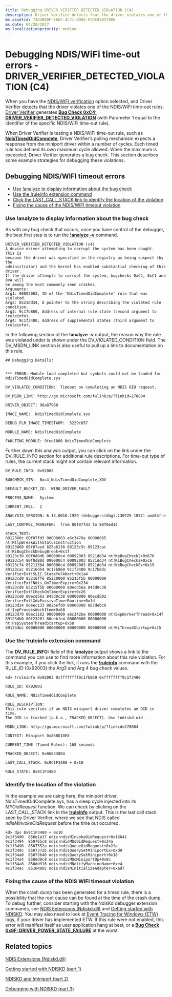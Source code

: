 ```yaml
---
title: Debugging DRIVER_VERIFIER_DETECTED_VIOLATION (C4)
description: Driver Verifier detects that the driver violates one of the NDIS/WiFi time-out rule.
ms.assetid: 73D4B6DF-E667-4C71-B985-FCDC05837908
ms.date: 04/20/2017
ms.localizationpriority: medium
---
```


# Debugging NDIS/WiFi time-out errors - DRIVER\_VERIFIER\_DETECTED\_VIOLATION (C4)


When you have the [NDIS/WIFI verification](ndis-wifi-verification.md) option selected, and Driver Verifier detects that the driver violates one of the NDIS/WiFi time-out rules, [Driver Verifier](driver-verifier.md) generates [**Bug Check 0xC4: DRIVER\_VERIFIER\_DETECTED\_VIOLATION**](https://msdn.microsoft.com/library/windows/hardware/ff560187) (with Parameter 1 equal to the identifier of the specific NDIS/WiFi time-out rule).

When Driver Verifier is testing a NDIS/WIFI time-out rule, such as [**NdisTimedOidComplete**](https://msdn.microsoft.com/library/windows/hardware/dn305120), Driver Verifier’s polling mechanism expects a response from the miniport driver within a number of cycles. Each timed rule has defined its own maximum cycle allowed. When the maximum is exceeded, Driver Verifier generates a bug check. This section describes some example strategies for debugging these violations.

## Debugging NDIS/WIFI timeout errors


-   [Use !analyze to display information about the bug check](#use-analyze-to-display-information-about-the-bug-check)
-   [Use the !ruleinfo extension command](#use-the-ruleinfo-extension-command)
-   [Click the LAST\_CALL\_STACK link to identify the location of the violation](#identify-the-location-of-the-violation)
-   [Fixing the cause of the NDIS/WIFI timeout violation](#fixing-the-cause-of-the-ndis-wifi-timeout-violation)

### Use !analyze to display information about the bug check

As with any bug check that occurs, once you have control of the debugger, the best first step is to run the [**!analyze -v**](https://msdn.microsoft.com/library/windows/hardware/ff562112) command.

```
DRIVER_VERIFIER_DETECTED_VIOLATION (c4)
A device driver attempting to corrupt the system has been caught.  This is
because the driver was specified in the registry as being suspect (by the
administrator) and the kernel has enabled substantial checking of this driver.
If the driver attempts to corrupt the system, bugchecks 0xC4, 0xC1 and 0xA will
be among the most commonly seen crashes.
Arguments:
Arg1: 00092003, ID of the 'NdisTimedOidComplete' rule that was violated.
Arg2: 8521dd34, A pointer to the string describing the violated rule condition.
Arg3: 9c17b860, Address of internal rule state (second argument to !ruleinfo).
Arg4: 9c1f3480, Address of supplemental states (third argument to !ruleinfo).
```

In the following section of the **!analyze -v** output, the reason why the rule was violated under is shown under the DV\_VIOLATED\_CONDITION field. The DV\_MSDN\_LINK section is also useful to pull up a link to documentation on this rule.

```
## Debugging Details:


*** ERROR: Module load completed but symbols could not be loaded for NdisTimedOidComplete.sys

DV_VIOLATED_CONDITION:  Timeout on completing an NDIS OID request.

DV_MSDN_LINK: http://go.microsoft.com/fwlink/p/?linkid=278804

DRIVER_OBJECT: 98a87980

IMAGE_NAME:  NdisTimedOidComplete.sys

DEBUG_FLR_IMAGE_TIMESTAMP:  5229c857

MODULE_NAME: NdisTimedOidComplete

FAULTING_MODULE: 9fee1000 NdisTimedOidComplete
```

Further down this analysis output, you can click on the link under the DV\_RULE\_INFO section for additional rule descriptions. For time-out type of rules, the current stack might not contain relevant information.

```
DV_RULE_INFO: 0x92003

BUGCHECK_STR:  0xc4_NdisTimedOidComplete_XDV

DEFAULT_BUCKET_ID:  WIN8_DRIVER_FAULT

PROCESS_NAME:  System

CURRENT_IRQL:  2

ANALYSIS_VERSION: 6.13.0016.1929 (debuggers(dbg).130725-1857) amd64fre

LAST_CONTROL_TRANSFER:  from 80f87fd3 to 80f0ed14

STACK_TEXT:  
8912380c 80f87fd3 00000003 e6c3476e 00000065 nt!RtlpBreakWithStatusInstruction
89123860 80f87aed 825a6138 89123c5c 89123cac nt!KiBugCheckDebugBreak+0x1f
89123c30 80f0d8d6 000000c4 00092003 8521dd34 nt!KeBugCheck2+0x676
89123c54 80f0d80d 000000c4 00092003 8521dd34 nt!KiBugCheck2+0xc6
89123c74 85211584 000000c4 00092003 8521dd34 nt!KeBugCheckEx+0x19
89123cac 85216d54 9c17b860 9c1f3480 9c17b8dc VerifierExt!SLIC_StatefulAbort+0x1a4
89123cd0 85216ffe 85220000 85215f5b 00000000 VerifierExt!Ndis_OnTimerExpire+0x234
89123cd8 85215f5b 00000000 80ecd56a 843d0c38 VerifierExt!CheckOnTimerExpire+0x26
89123ce0 80ecd56a 843d0c38 00000000 80ecd502 VerifierExt!XdvPassiveTimerRoutine+0x1d
89123d24 80eec133 882befd0 00000000 887debc0 nt!IopProcessWorkItem+0x68
89123d70 80ec1162 00000000 e6c342be 00000000 nt!ExpWorkerThread+0x14f
89123db0 80f23201 80eebfe4 00000000 00000000 nt!PspSystemThreadStartup+0x58
89123dbc 00000000 00000000 00000000 00000000 nt!KiThreadStartup+0x15
```

### Use the !ruleinfo extension command

The **DV\_RULE\_INFO:** field of the **!analyze** output shows a link to the command you can use to find more information about this rule violation. For this example, if you click the link, it runs the [**!ruleinfo**](https://msdn.microsoft.com/library/windows/hardware/dn265374) command with the RULE\_ID (0x92003) the Arg3 and Arg 4 bug check values.

```
kd> !ruleinfo 0x92003 0xffffffff9c17b860 0xffffffff9c1f3480

RULE_ID: 0x92003

RULE_NAME: NdisTimedOidComplete

RULE_DESCRIPTION:
This rule verifies if an NDIS miniport driver completes an OID in time.
The OID is tracked (a.k.a., TRACKED_OBJECT). Use !ndiskd.oid .

MSDN_LINK: http://go.microsoft.com/fwlink/p/?linkid=278804

CONTEXT: Miniport 0x86BD10E8

CURRENT_TIME (Timed Rules): 168 seconds

TRACKED_OBJECT: 0x86633804

LAST_CALL_STACK: 0x9C1F3480 + 0x10

RULE_STATE: 0x9C1F3480
```

### Identify the location of the violation

In the example we are using here, the miniport driver, NdisTimedOidComplete.sys, has a sleep cycle injected into its *MPOidRequest* function. We can check by clicking on the LAST\_CALL\_STACK link in the [**!ruleinfo**](https://msdn.microsoft.com/library/windows/hardware/dn265374) output. This is the last call stack seen by Driver Verifier, where we see that NDIS called *ndisMInvokeOidRequest* before the time out occurred.

```
kd> dps 0x9C1F3480 + 0x10
9c1f3490  850e1e37 ndis!ndisMInvokeOidRequest+0x16641
9c1f3494  850765c8 ndis!ndisMDoOidRequest+0x24a
9c1f3498  8507552a ndis!ndisQueueOidRequest+0x2fa
9c1f349c  8507372b ndis!ndisQuerySetMiniportEx+0xd9
9c1f34a0  85073646 ndis!ndisQuerySetMiniport+0x18
9c1f34a4  850dd9c8 ndis!ndisMDoMiniportOp+0x8c
9c1f34a8  850dd916 ndis!ndisMNotifyMachineName+0xe4
9c1f34ac  85104005 ndis!ndisMInitializeAdapter+0xad7
```

### Fixing the cause of the NDIS WIFI timeout violation

When the crash dump has been generated for a timed rule, there is a possibility that the root cause can be found at the time of the crash dump. To debug further, consider starting with the NdisKd debugger extension commands, see [NDIS Extensions (Ndiskd.dll)](https://msdn.microsoft.com/library/windows/hardware/ff552270) and [Getting started with NDISKD](http://go.microsoft.com/fwlink/p/?linkid=327569). You may also need to look at [Event Tracing for Windows (ETW)](event-tracing-for-windows--etw-.md) logs, if your driver has implemented ETW. If this rule were not enabled, this error will manifest itself as user application hang at best, or a [**Bug Check 0x9F: DRIVER\_POWER\_STATE\_FAILURE**](https://msdn.microsoft.com/library/windows/hardware/ff559329) at the worst.

## <span id="related_topics"></span>Related topics


[NDIS Extensions (Ndiskd.dll)](https://msdn.microsoft.com/library/windows/hardware/ff552270)

[Getting started with NDISKD (part 1)](http://go.microsoft.com/fwlink/p/?linkid=327569)

[NDISKD and !miniport (part 2)]( http://go.microsoft.com/fwlink/p/?linkid=327570)

[Debugging with NDISKD (part 3)](http://go.microsoft.com/fwlink/p/?linkid=327571)











